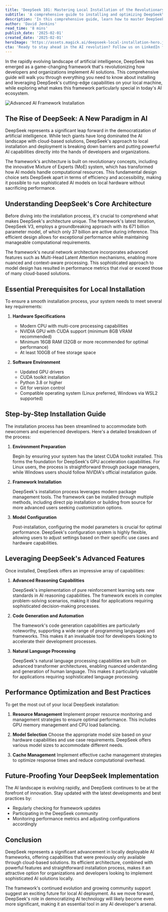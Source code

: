 ```yaml
---
title: 'DeepSeek 101: Mastering Local Installation of the Revolutionary AI Framework'
subtitle: 'A comprehensive guide to installing and optimizing DeepSeek\'s AI framework locally'
description: 'In this comprehensive guide, learn how to master DeepSeek\'s local installation process. Discover revolutionary AI capabilities and optimize local installations for sophisticated solutions in today\'s AI landscape.'
author: 'David Jenkins'
read_time: '8 mins'
publish_date: '2025-02-01'
created_date: '2025-02-01'
heroImage: 'https://assets.magick.ai/deepseek-local-installation-hero.jpg'
cta: 'Ready to stay ahead in the AI revolution? Follow us on LinkedIn for the latest updates on DeepSeek and other cutting-edge AI technologies that are reshaping the future of software development.'
---
```


In the rapidly evolving landscape of artificial intelligence, DeepSeek has emerged as a game-changing framework that's revolutionizing how developers and organizations implement AI solutions. This comprehensive guide will walk you through everything you need to know about installing and leveraging DeepSeek's cutting-edge capabilities on your local machine, while exploring what makes this framework particularly special in today's AI ecosystem.

![Advanced AI Framework Installation](https://i.magick.ai/PIXE/1738477838344_magick_img.webp)

## The Rise of DeepSeek: A New Paradigm in AI

DeepSeek represents a significant leap forward in the democratization of artificial intelligence. While tech giants have long dominated the AI landscape with cloud-based solutions, DeepSeek's approach to local installation and deployment is breaking down barriers and putting powerful AI capabilities directly into the hands of developers and organizations.

The framework's architecture is built on revolutionary concepts, including the innovative Mixture of Experts (MoE) system, which has transformed how AI models handle computational resources. This fundamental design choice sets DeepSeek apart in terms of efficiency and accessibility, making it possible to run sophisticated AI models on local hardware without sacrificing performance.

## Understanding DeepSeek's Core Architecture

Before diving into the installation process, it's crucial to comprehend what makes DeepSeek's architecture unique. The framework's latest iteration, DeepSeek V3, employs a groundbreaking approach with its 671 billion parameter model, of which only 37 billion are active during inference. This efficient design allows for exceptional performance while maintaining manageable computational requirements.

The framework's neural network architecture incorporates advanced features such as Multi-Head Latent Attention mechanisms, enabling more nuanced and context-aware processing. This sophisticated approach to model design has resulted in performance metrics that rival or exceed those of many cloud-based solutions.

## Essential Prerequisites for Local Installation

To ensure a smooth installation process, your system needs to meet several key requirements:

1. **Hardware Specifications**
   - Modern CPU with multi-core processing capabilities
   - NVIDIA GPU with CUDA support (minimum 8GB VRAM recommended)
   - Minimum 16GB RAM (32GB or more recommended for optimal performance)
   - At least 100GB of free storage space

2. **Software Environment**
   - Updated GPU drivers
   - CUDA toolkit installation
   - Python 3.8 or higher
   - Git for version control
   - Compatible operating system (Linux preferred, Windows via WSL2 supported)

## Step-by-Step Installation Guide

The installation process has been streamlined to accommodate both newcomers and experienced developers. Here's a detailed breakdown of the process:

1. **Environment Preparation**

   Begin by ensuring your system has the latest CUDA toolkit installed. This forms the foundation for DeepSeek's GPU acceleration capabilities. For Linux users, the process is straightforward through package managers, while Windows users should follow NVIDIA's official installation guide.

2. **Framework Installation**

   DeepSeek's installation process leverages modern package management tools. The framework can be installed through multiple methods, including direct pip installation or building from source for more advanced users seeking customization options.

3. **Model Configuration**

   Post-installation, configuring the model parameters is crucial for optimal performance. DeepSeek's configuration system is highly flexible, allowing users to adjust settings based on their specific use cases and hardware capabilities.

## Leveraging DeepSeek's Advanced Features

Once installed, DeepSeek offers an impressive array of capabilities:

1. **Advanced Reasoning Capabilities**

   DeepSeek's implementation of pure reinforcement learning sets new standards in AI reasoning capabilities. The framework excels in complex problem-solving scenarios, making it ideal for applications requiring sophisticated decision-making processes.

2. **Code Generation and Automation**

   The framework's code generation capabilities are particularly noteworthy, supporting a wide range of programming languages and frameworks. This makes it an invaluable tool for developers looking to accelerate their development processes.

3. **Natural Language Processing**

   DeepSeek's natural language processing capabilities are built on advanced transformer architectures, enabling nuanced understanding and generation of human language. This makes it particularly valuable for applications requiring sophisticated language processing.

## Performance Optimization and Best Practices

To get the most out of your local DeepSeek installation:

1. **Resource Management**
   Implement proper resource monitoring and management strategies to ensure optimal performance. This includes GPU memory management and CPU load balancing.

2. **Model Selection**
   Choose the appropriate model size based on your hardware capabilities and use case requirements. DeepSeek offers various model sizes to accommodate different needs.

3. **Cache Management**
   Implement effective cache management strategies to optimize response times and reduce computational overhead.

## Future-Proofing Your DeepSeek Implementation

The AI landscape is evolving rapidly, and DeepSeek continues to be at the forefront of innovation. Stay updated with the latest developments and best practices by:

- Regularly checking for framework updates
- Participating in the DeepSeek community
- Monitoring performance metrics and adjusting configurations accordingly

## Conclusion

DeepSeek represents a significant advancement in locally deployable AI frameworks, offering capabilities that were previously only available through cloud-based solutions. Its efficient architecture, combined with powerful features and straightforward installation process, makes it an attractive option for organizations and developers looking to implement sophisticated AI solutions locally.

The framework's continued evolution and growing community support suggest an exciting future for local AI deployment. As we move forward, DeepSeek's role in democratizing AI technology will likely become even more significant, making it an essential tool in any AI developer's arsenal.